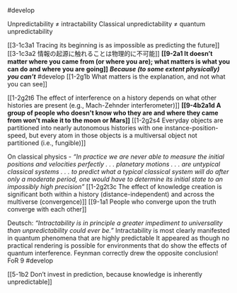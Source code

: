 #develop 

Unpredictability ≠ intractability
Classical unpredictability ≠ quantum unpredictability

[[3-1c3a1 Tracing its beginning is as impossible as predicting the future]]
	[[3-1c3a2 情報の起源に触れることは物理的に不可能]]
		**[[9-2a1 It doesn’t matter where you came from (or where you are); what matters is what you can do and where you are going]]**
			***Because (to some extent physically) you can't*** #develop 
				[[1-2g1b What matters is the explanation, and not what you can see]]

[[1-2g2t6 The effect of interference on a history depends on what other histories are present (e.g., Mach-Zehnder interferometer)]]
	**[[9-4b2a1d A group of people who doesn't know who they are and where they came from won't make it to the moon or Mars]]**
		[[1-2g2s4 Everyday objects are partitioned into nearly autonomous histories with one instance-position-speed, but every atom in those objects is a multiversal object not partitioned (i.e., fungible)]]

On classical physics - *“In practice we are never able to measure the initial positions and velocities perfectly . . . planetary motions . . . are untypical classical systems . . . to predict what a typical classical system will do after only a moderate period, one would have to determine its initial state to an impossibly high precision”*
	[[1-2g2t3c The effect of knowledge creation is significant both within a history (distance-independent) and across the multiverse (convergence)]]
		[[9-1a1 People who converge upon the truth converge with each other]]

Deutsch: *“Intractability is in principle a greater impediment to universality than unpredictability could ever be.”*
	Intractability is most clearly manifested in quantum phenomena that are highly predictable
		It appeared as though no practical rendering is possible for environments that do show the effects of quantum interference. Feynman correctly drew the opposite conclusion! 
			FoR 9 #develop 

[[5-1b2 Don’t invest in prediction, because knowledge is inherently unpredictable]]